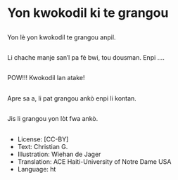 # Yon kwokodil ki te grangou

##
Yon lè yon kwokodil te grangou anpil.

##
Li chache manje san’l pa fè bwi, tou dousman. Enpi ….

##
POW!!! Kwokodil lan atake!

##
Apre sa a, li pat grangou ankò enpi li kontan.

##
Jis li grangou yon lòt fwa ankò.

##
* License: [CC-BY]
* Text: Christian G.
* Illustration: Wiehan de Jager
* Translation: ACE Haiti-University of Notre Dame USA
* Language: ht
